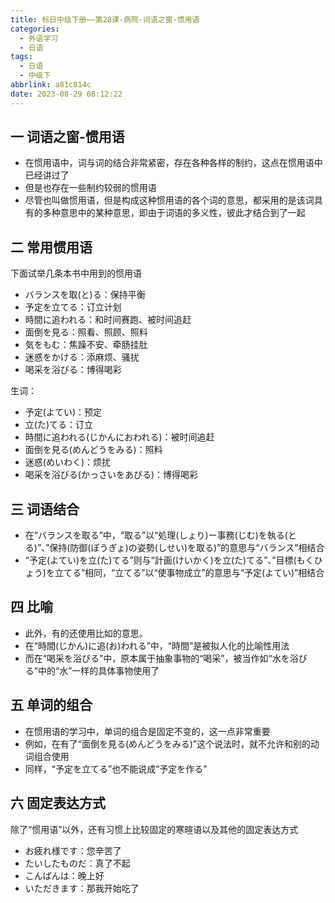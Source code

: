 ```yaml
---
title: 标日中级下册——第28课-病院-词语之窗-惯用语
categories:
  - 外语学习
  - 日语
tags:
  - 日语
  - 中级下
abbrlink: a81c814c
date: 2023-08-29 08:12:22
---
```

## 一 词语之窗-惯用语

* 在惯用语中，词与词的结合非常紧密，存在各种各样的制约，这点在惯用语中已经讲过了
* 但是也存在一些制约较弱的惯用语
* 尽管也叫做惯用语，但是构成这种惯用语的各个词的意思，都采用的是该词具有的多种意思中的某种意思，即由于词语的多义性，彼此才结合到了一起

<!--more-->

## 二 常用惯用语

下面试举几条本书中用到的惯用语

* バランスを取(と)る：保持平衡
* 予定を立てる：订立计划
* 時間に追われる：和时间赛跑、被时间追赶
* 面倒を見る：照看、照顾、照料
* 気をもむ：焦躁不安、牵肠挂肚
* 迷惑をかける：添麻烦、骚扰
* 喝采を浴びる：博得喝彩

生词：

* 予定(よてい)：预定
* 立(た)てる：订立
* 時間に追われる(じかんにおわれる)：被时间追赶
* 面倒を見る(めんどうをみる)：照料
* 迷惑(めいわく)：烦扰
* 喝采を浴びる(かっさいをあびる)：博得喝彩

## 三 词语结合

* 在“バランスを取る”中，“取る”以“処理(しょり)ー事務(じむ)を執る(とる)”、”保持(防御(ぼうぎょ)の姿勢(しせい)を取る)”的意思与“バランス”相结合
* “予定(よてい)を立(た)てる”则与“計画(けいかく)を立(た)てる”、”目標(もくひょう)を立てる”相同，“立てる”以“使事物成立”的意思与“予定(よてい)”相结合

## 四 比喻

* 此外，有的还使用比如的意思。
* 在“時間(じかん)に追(お)われる”中，“時間”是被拟人化的比喻性用法
* 而在“喝采を浴びる”中，原本属于抽象事物的“喝采”，被当作如“水を浴びる”中的“水”一样的具体事物使用了

## 五 单词的组合

* 在惯用语的学习中，单词的组合是固定不变的，这一点非常重要
* 例如，在有了“面倒を見る(めんどうをみる)”这个说法时，就不允许和别的动词组合使用
* 同样，“予定を立てる”也不能说成“予定を作る”

## 六 固定表达方式

除了“惯用语”以外，还有习惯上比较固定的寒暄语以及其他的固定表达方式

* お疲れ様です：您辛苦了
* たいしたものだ：真了不起
* こんばんは：晚上好
* いただきます：那我开始吃了